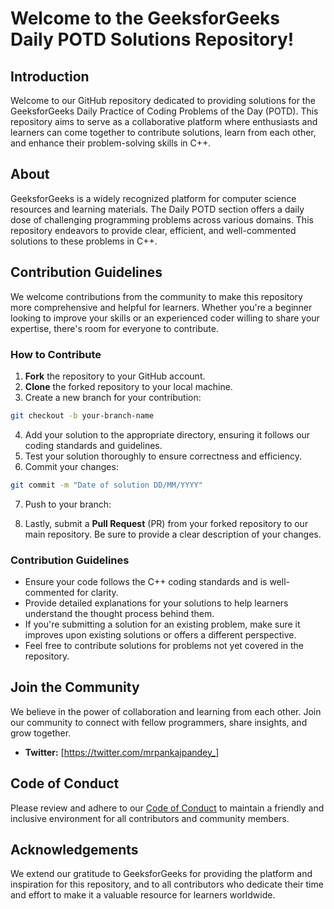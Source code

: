 # Welcome to the GeeksforGeeks Daily POTD Solutions Repository!

## Introduction

Welcome to our GitHub repository dedicated to providing solutions for the GeeksforGeeks Daily Practice of Coding Problems of the Day (POTD). This repository aims to serve as a collaborative platform where enthusiasts and learners can come together to contribute solutions, learn from each other, and enhance their problem-solving skills in C++.

## About

GeeksforGeeks is a widely recognized platform for computer science resources and learning materials. The Daily POTD section offers a daily dose of challenging programming problems across various domains. This repository endeavors to provide clear, efficient, and well-commented solutions to these problems in C++.

## Contribution Guidelines

We welcome contributions from the community to make this repository more comprehensive and helpful for learners. Whether you're a beginner looking to improve your skills or an experienced coder willing to share your expertise, there's room for everyone to contribute.

### How to Contribute

1. **Fork** the repository to your GitHub account.
2. **Clone** the forked repository to your local machine.
3. Create a new branch for your contribution:

```bash
git checkout -b your-branch-name
```
4. Add your solution to the appropriate directory, ensuring it follows our coding standards and guidelines.
5. Test your solution thoroughly to ensure correctness and efficiency.
6. Commit your changes:
```bash
git commit -m "Date of solution DD/MM/YYYY"
```
7. Push to your branch:

8. Lastly, submit a **Pull Request** (PR) from your forked repository to our main repository. Be sure to provide a clear description of your changes.

### Contribution Guidelines

- Ensure your code follows the C++ coding standards and is well-commented for clarity.
- Provide detailed explanations for your solutions to help learners understand the thought process behind them.
- If you're submitting a solution for an existing problem, make sure it improves upon existing solutions or offers a different perspective.
- Feel free to contribute solutions for problems not yet covered in the repository.

## Join the Community

We believe in the power of collaboration and learning from each other. Join our community to connect with fellow programmers, share insights, and grow together.

- **Twitter:** [https://twitter.com/mrpankajpandey_]

## Code of Conduct

Please review and adhere to our [Code of Conduct](README.md) to maintain a friendly and inclusive environment for all contributors and community members.

## Acknowledgements

We extend our gratitude to GeeksforGeeks for providing the platform and inspiration for this repository, and to all contributors who dedicate their time and effort to make it a valuable resource for learners worldwide.
